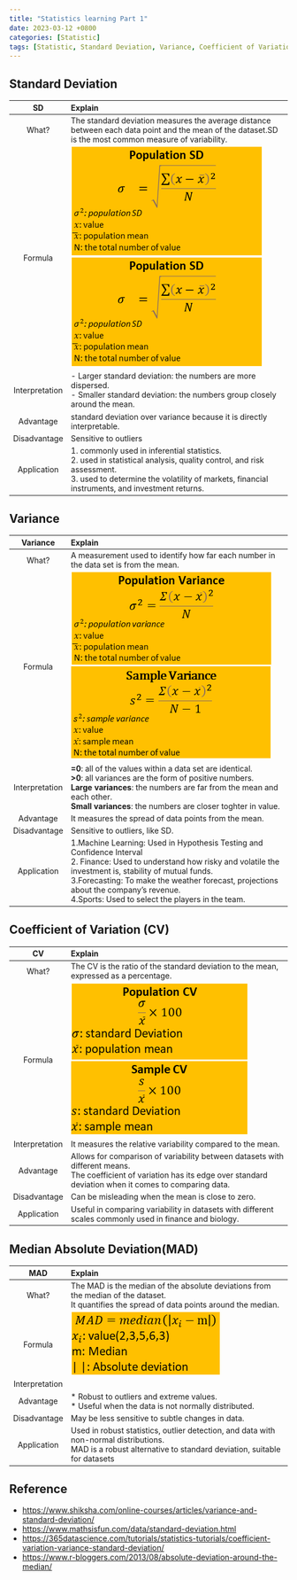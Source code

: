 ```yaml
---
title: "Statistics learning Part 1"
date: 2023-03-12 +0800
categories: [Statistic]
tags: [Statistic, Standard Deviation, Variance, Coefficient of Variation, Median Absolute Deviation]
---
```


## Standard Deviation

| SD                 |                    Explain            |
|:---------------------:|:--------------------------------------|
|What?|The standard deviation measures the average distance between each data point and the mean of the dataset.SD is the most common measure of variability.|
|Formula|![Desktop View](/images/2023/20230312/SD-Population.png) <br /> ![Desktop View](/images/2023/20230312/SD-Smaple.png)|
|Interpretation| - Larger standard deviation: the numbers are more dispersed. <br /> - Smaller standard deviation: the numbers group closely around the mean.|
|Advantage|standard deviation over variance because it is directly interpretable.|
|Disadvantage|Sensitive to outliers|
|Application|1. commonly used in inferential statistics. <br /> 2. used in statistical analysis, quality control, and risk assessment. <br /> 3. used to determine the volatility of markets, financial instruments, and investment returns.|

## Variance

| Variance                           |                    Explain            |
|:-----------------:|:--------------------------------------|
|What?|A measurement used to identify how far each number in the data set is from the mean.|
|Formula|![Alt text](/images/2023/20230312/Variance-Population.png) <br /> ![Alt text](/images/2023/20230312/Variance-Sample.png)|
|Interpretation|**=0**: all of the values within a data set are identical. <br /> **>0**: all variances are the form of positive numbers. <br /> **Large variances**: the numbers are far from the mean and each other. <br /> **Small variances**: the numbers are closer toghter in value.|
|Advantage|It measures the spread of data points from the mean.|
|Disadvantage|Sensitive to outliers, like SD.|
|Application|1.Machine Learning: Used in Hypothesis Testing and Confidence Interval <br /> 2. Finance: Used to understand how risky and volatile the investment is, stability of mutual funds. <br /> 3.Forecasting: To make the weather forecast, projections about the company’s revenue. <br /> 4.Sports: Used to select the players in the team.|

## Coefficient of Variation (CV)

|  CV   |            Explain          |
|:-----------:|:----------------------------------|
|What?|The CV is the ratio of the standard deviation to the mean, expressed as a percentage.|
|Formula|![Alt text](/images/2023/20230312/CV-Population.png) <br /> ![Alt text](/images/2023/20230312/CV-Smaple.png)|
|Interpretation|It measures the relative variability compared to the mean.|
|Advantage|Allows for comparison of variability between datasets with different means. <br /> The coefficient of variation has its edge over standard deviation when it comes to comparing data.|
|Disadvantage|Can be misleading when the mean is close to zero.|
|Application|Useful in comparing variability in datasets with different scales commonly used in finance and biology.|

## Median Absolute Deviation(MAD)

| MAD   |     Explain     |
|:-------------------:|:-------------------------------|
|What?|The MAD is the median of the absolute deviations from the median of the dataset. <br /> It quantifies the spread of data points around the median.|
|Formula|![Alt text](/images/2023/20230312/MAD.png)|
|Interpretation||
|Advantage|* Robust to outliers and extreme values. <br />* Useful when the data is not normally distributed.|
|Disadvantage|May be less sensitive to subtle changes in data.|
|Application|Used in robust statistics, outlier detection, and data with non-normal distributions. <br /> MAD is a robust alternative to standard deviation, suitable for datasets |


## Reference
- https://www.shiksha.com/online-courses/articles/variance-and-standard-deviation/
- https://www.mathsisfun.com/data/standard-deviation.html
- https://365datascience.com/tutorials/statistics-tutorials/coefficient-variation-variance-standard-deviation/
- https://www.r-bloggers.com/2013/08/absolute-deviation-around-the-median/